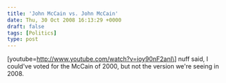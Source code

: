 ```yaml
---
title: 'John McCain vs. John McCain'
date: Thu, 30 Oct 2008 16:13:29 +0000
draft: false
tags: [Politics]
type: post
---
```


\[youtube=http://www.youtube.com/watch?v=ioy90nF2anI\] nuff said, I could've voted for the McCain of 2000, but not the version we're seeing in 2008.